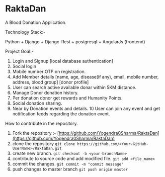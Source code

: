 # RaktaDan
A Blood Donation Application.

Technology Stack:- 

Python + Django + Django-Rest + postgresql + AngularJs (frontend)


Project Goal:- 

1. Login and Signup [local database authentication]
2. Social login
3. Mobile number OTP on registration.
4. Add Member details [name, age, disease(if any), email, mobile number, address, blood group] [donor profile]
5. User can search active available donar within 5KM distance.
6. Manage Donor donation history.
7. Per donation donor get rewards and Humanity Points.
8. Social donation sharing.
9. Near by Donation events and details.
10 User can join any event and get notification feeds regarding the donation event.


How to contribute in the repository.

1. Fork the repository :- [https://github.com/Yogendra0Sharma/RaktaDan](https://github.com/Yogendra0Sharma/RaktaDan)
2. clone the repository 
  `git clone https://github.com/<Your-GitHub-UserName>/RaktaDan.git`
3. create new branch.
  `git checkout -b <your-branchName>`
4. contribute to source code and add modified file.
  `git add <file_name>`
5. commit the changes.
  `git commit -m "commit message"`
6. push changes to master branch
  `git push origin master`  

